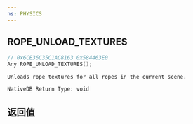 ```yaml
---
ns: PHYSICS
---
```

## ROPE_UNLOAD_TEXTURES

```c
// 0x6CE36C35C1AC8163 0x584463E0
Any ROPE_UNLOAD_TEXTURES();
```

```
Unloads rope textures for all ropes in the current scene.  
```

```
NativeDB Return Type: void
```

## 返回值
